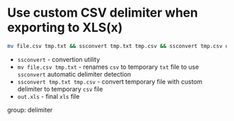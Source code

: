 # Use custom CSV delimiter when exporting to XLS(x)

```bash
mv file.csv tmp.txt && ssconvert tmp.txt tmp.csv && ssconvert tmp.csv out.xls
```

- `ssconvert` - convertion utility
- `mv file.csv tmp.txt` - renames `csv` to temporary `txt` file to use `ssconvert` automatic delimiter detection
- `ssconvert tmp.txt tmp.csv` - convert temporary file with custom delimiter to temporary `csv` file
- `out.xls` - final `xls` file

group: delimiter


